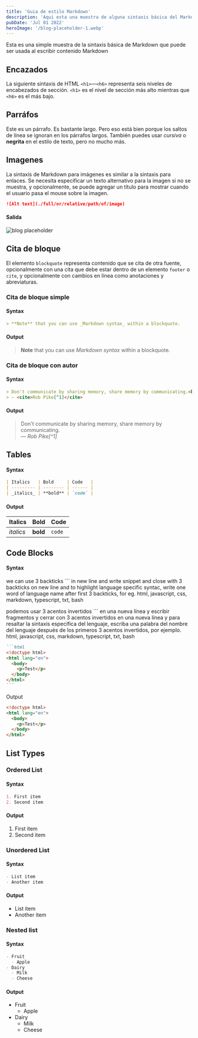 ```yaml
---
title: 'Guia de estilo Markdown'
description: 'Aqui esta una muestra de alguna sintaxis básica del Markdown que puede ser usada al escribir contenido Markdown en Astro.'
pubDate: 'Jul 01 2022'
heroImage: '/blog-placeholder-1.webp'
---
```


Esta es una simple muestra de la sintaxis básica de Markdown que puede ser usada al escribir contenido Markdown 

## Encazados

La siguiente sintaxis de HTML `<h1>`—`<h6>` representa seis niveles de encabezados de sección. `<h1>` es el nivel de sección más alto mientras que `<h6>` es el más bajo.

## Parráfos

Este es un párrafo. Es bastante largo. Pero eso está bien porque los saltos de línea se ignoran en los párrafos largos. También puedes usar *cursiva* o **negrita** en el estilo de texto, pero no mucho más.

## Imagenes

La sintaxis de Markdown para imágenes es similar a la sintaxis para enlaces. Se necesita especificar un texto alternativo para la imagen si no se muestra, y opcionalmente, se puede agregar un título para mostrar cuando el usuario pasa el mouse sobre la imagen.

```markdown
![Alt text](./full/or/relative/path/of/image)
```

#### Salida

![blog placeholder](/blog-placeholder-about.webp)

## Cita de bloque

El elemento `blockquote` representa contenido que se cita de otra fuente, opcionalmente con una cita que debe estar dentro de un elemento `footer` o `cite`, y opcionalmente con cambios en línea como anotaciones y abreviaturas.

### Cita de bloque simple

#### Syntax

```markdown
> **Note** that you can use _Markdown syntax_ within a blockquote.
```

#### Output

> **Note** that you can use _Markdown syntax_ within a blockquote.

### Cita de bloque con autor

#### Syntax

```markdown
> Don't communicate by sharing memory, share memory by communicating.<br>
> — <cite>Rob Pike[^1]</cite>
```

#### Output

> Don't communicate by sharing memory, share memory by communicating.<br>
> — <cite>Rob Pike[^1]</cite>

## Tables

#### Syntax

```markdown
| Italics   | Bold     | Code   |
| --------- | -------- | ------ |
| _italics_ | **bold** | `code` |
```

#### Output

| Italics   | Bold     | Code   |
| --------- | -------- | ------ |
| _italics_ | **bold** | `code` |

## Code Blocks

#### Syntax

we can use 3 backticks ``` in new line and write snippet and close with 3 backticks on new line and to highlight language specific syntac, write one word of language name after first 3 backticks, for eg. html, javascript, css, markdown, typescript, txt, bash

podemos usar 3 acentos invertidos ``` en una nueva línea y escribir fragmentos y cerrar con 3 acentos invertidos en una nueva línea y para resaltar la sintaxis específica del lenguaje, escriba una palabra del nombre del lenguaje después de los primeros 3 acentos invertidos, por ejemplo. html, javascript, css, markdown, typescript, txt, bash

````markdown
```html
<!doctype html>
<html lang="en">
  <body>
    <p>Test</p>
  </body>
</html>
```
````

Output

```html
<!doctype html>
<html lang="en">
  <body>
    <p>Test</p>
  </body>
</html>
```

## List Types

### Ordered List

#### Syntax

```markdown
1. First item
2. Second item
```

#### Output

1. First item
2. Second item

### Unordered List

#### Syntax

```markdown
- List item
- Another item
```

#### Output

- List item
- Another item

### Nested list

#### Syntax

```markdown
- Fruit
  - Apple
- Dairy
  - Milk
  - Cheese
```

#### Output

- Fruit
  - Apple
- Dairy
  - Milk
  - Cheese
